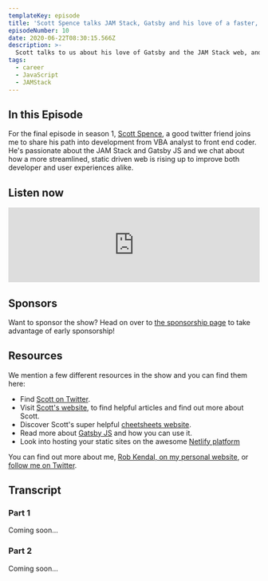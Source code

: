 ```yaml
---
templateKey: episode
title: 'Scott Spence talks JAM Stack, Gatsby and his love of a faster, better user experienced web'
episodeNumber: 10
date: 2020-06-22T08:30:15.566Z
description: >-
  Scott talks to us about his love of Gatsby and the JAM Stack web, and let's us know how he got into development
tags:
  - career
  - JavaScript
  - JAMStack
---
```


## In this Episode

For the final episode in season 1, [Scott Spence](https://twitter.com/spences10), a good twitter friend joins me to share his path into development from VBA analyst to front end coder. He's passionate about the JAM Stack and Gatsby JS and we chat about how a more streamlined, static driven web is rising up to improve both developer and user experiences alike.

## Listen now

<iframe src="https://anchor.fm/the-front-end/embed/episodes/Scott-Spence-talks-VBA-to-front-end-dev--the-JAM-Stack-and-his-love-affair-with-Gatsby-efhk0v" height="auto" width="100%" frameborder="0" scrolling="no"></iframe>

## Sponsors

Want to sponsor the show? Head on over to [the sponsorship page](/sponsorship) to take advantage of early sponsorship!

## Resources

We mention a few different resources in the show and you can find them here:

- Find [Scott on Twitter](https://twitter.com/spences10/).
- Visit [Scott's website](https://t.co/x28K1D7ohY?amp=1), to find helpful articles and find out more about Scott.
- Discover Scott's super helpful [cheetsheets website](https://t.co/B5TGQKRCAy?amp=1).
- Read more about [Gatsby JS](https://www.gatsbyjs.org/) and how you can use it.
- Look into hosting your static sites on the awesome [Netlify platform](https://netlify.com)

You can find out more about me, [Rob Kendal, on my personal website](https://robkendal.co.uk), or [follow me on Twitter](https://twitter.com/kendalmintcode).

## Transcript

### Part 1

Coming soon...

### Part 2

Coming soon...

